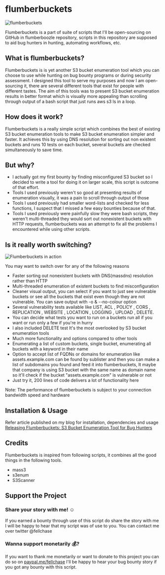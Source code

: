 # flumberbuckets
![flumberbuckets](https://user-images.githubusercontent.com/11918572/70925058-9bb4a080-2050-11ea-915d-532d2e09505b.jpg)

Flumberbuckets is a part of suite of scripts that I'll be open-sourcing on GitHub in flumberboozle repository, scripts in this repository are supposed to aid bug hunters in hunting, automating workflows, etc.

## What is flumberbuckets?
Flumberbuckets is is yet another S3 bucket enumeration tool which you can choose to use while hunting on bug bounty programs or during security assessment. I designed this tool to serve my purposes and now I am open-sourcing it, there are several different tools that exist for people with different tastes. The aim of this tools was to present S3 bucket enumeration results in better format which is visually more appealing than scrolling through output of a bash script that just runs  aws s3 ls in a loop.

## How does it work?
Flumberbuckets is a really simple script which combines the best of existing S3 bucket enumeration tools to make S3 bucket enumeration simpler and faster. It achieves this by using DNS resolution for sorting out non existent buckets and runs 10 tests on each bucket, several buckets are checked simultaneously to save time.

## But why?
- I actually got my first bounty by finding misconfigured S3 bucket so I decided to write a tool for doing it on larger scale, this script is outcome of that effort.
- Tools I used previously weren't so good at presenting results of enumeration visually, it was a pain to scroll through output of those
- Tools I used previously had smaller word-lists and checked for less functions, I suspect that I missed a few easy bounties because of that.
- Tools I used previously were painfully slow they were bash scripts, they weren't multi-threaded they would sort out nonexistent buckets with HTTP requests, flumberbuckets was an attempt to fix all the problems I encountered while using other scripts.

## Is it really worth switching?

![Flumberbuckets in action](https://user-images.githubusercontent.com/11918572/70925128-bbe45f80-2050-11ea-99aa-ba85fac325b6.gif)

You may want to switch over for any of the following reasons
- Faster sorting out nonexistent buckets with DNS(massdns) resolution rather than HTTP
- Multi-threaded enumeration of existent buckets to find misconfiguration
- Cleaner visual output, you can select if you want to just see vulnerable buckets or see all the buckets that exist even though they are not vulnerable. You can save output with -o & --no-colour option 
- Several vulnerability tests available like LIST, ACL , POLICY , CORS , REPLICATION , WEBSITE , LOCATION , LOGGING , UPLOAD , DELETE. 
- You can decide what tests you want to run on a buckets run all if you want or run only a few if you're in hurry 
- I also included DELETE test It's the most overlooked by S3 bucket enumeration tools
- Much more functionality and options compared to other tools
- Enumerating a list of custom buckets, single bucket, enumerating all buckets with a keyword in their name
- Option to accept list of FQDNs or domains for enumeration like assets.example.com can be found by sublister and then you can make a list of subdomains you found and feed it into flumberbuckets, It maybe that company is using S3 bucket with the same name as domain name so it'll check if the bucket "assets.example.com" is vulnerable or not
- Just try it, 200 lines of code delivers a lot of functionality here 


Note: The performance of flumberbuckets is subject to your connection bandwidth speed and hardware

## Installation & Usage
Refer article published on my blog for installation, dependencies and usage 
[Releasing Flumberbuckets: S3 Bucket Enumeration Tool for Bug Hunters](https://fellchase.blogspot.com/2019/12/releasing-flumberbuckets-s3-bucket-enumeration-tool.html)

## Credits
Flumberbuckets is inspired from following scripts, it combines all the good things in the following tools.
- mass3
- s3enum
- S3Scanner

## Support the Project
### Share your story with me! ☺
If you earned a bounty through use of this script do share the story with me I will be happy to hear that my script was of use to you. You can contact me over twitter @fellchase

### Wanna support monetarily 💰?
If you want to thank me monetarily or want to donate to this project you can do so on [paypal.me/fellchase](https://paypal.me/fellchase) I'll be happy to hear your bug bounty story if you got any bounty with this script.
